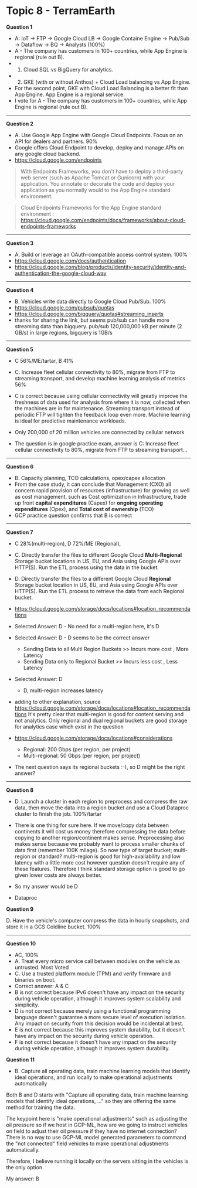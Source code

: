 # Topic 8 - TerramEarth

**Question 1**

- A: IoT -> FTP -> Google Cloud LB -> Google Containe Engine -> Pub/Sub -> Dataflow -> BQ -> Analysts (100%)
- A - The company has customers in 100+ countries, while App Engine is regional (rule out B).
- 1. Cloud SQL vs BigQuery for analytics.
- 2. GKE (with or without Anthos) + Cloud Load balancing vs App Engine.
- For the second point, GKE with Cloud Load Balancing is a better fit than App Engine. App Engine is a regional service.
- I vote for A - The company has customers in 100+ countries, while App Engine is regional (rule out B).

<hr />

**Question 2**

- A. Use Google App Engine with Google Cloud Endpoints. Focus on an API for dealers and partners. 90%
- Google offers Cloud Endpoint to develop, deploy and manage APIs on any google cloud backend.
- https://cloud.google.com/endpoints

> With Endpoints Frameworks, you don't have to deploy a third-party web server (such as Apache Tomcat or Gunicorn) with your application. You annotate or decorate the code and deploy your application as you normally would to the App Engine standard environment.

> Cloud Endpoints Frameworks for the App Engine standard environment : https://cloud.google.com/endpoints/docs/frameworks/about-cloud-endpoints-frameworks

<hr />

**Question 3**

- A. Build or leverage an OAuth-compatible access control system. 100%
- https://cloud.google.com/docs/authentication
- https://cloud.google.com/blog/products/identity-security/identity-and-authentication-the-google-cloud-way

<hr />

**Question 4**

- B. Vehicles write data directly to Google Cloud Pub/Sub. 100%
- https://cloud.google.com/pubsub/quotas
- https://cloud.google.com/bigquery/quotas#streaming_inserts
- thanks for sharing the link, but seems pub/sub can handle more streaming data than bigquery. pub/sub 120,000,000 kB per minute (2 GB/s) in large regions, bigquery is 1GB/s

<hr />

**Question 5**

- C 56%/ME/tartar, B 41%
- C. Increase fleet cellular connectivity to 80%, migrate from FTP to streaming transport, and develop machine learning analysis of metrics 56%

- C is correct because using cellular connectivity will greatly improve the freshness of data used for analysis from where it is now, collected when the machines are in for maintenance. Streaming transport instead of periodic FTP will tighten the feedback loop even more. Machine learning is ideal for predictive maintenance workloads.
- Only 200,000 of 20 million vehicles are connected by cellular network
- The question is in google practice exam, answer is C: Increase fleet cellular connectivity to 80%, migrate from FTP to streaming transport...
<hr />

**Question 6**

- B. Capacity planning, TCO calculations, opex/capex allocation
- From the case study, it can conclude that Management (CXO) all concern rapid provision of resources (infrastructure) for growing as well as cost management, such as Cost optimization in Infrastructure, trade up front **capital expenditures** (Capex) for **ongoing operating expenditures** (Opex), and **Total cost of ownership** (TCO)
- GCP practice question confirms that B is correct

<hr />

**Question 7**

- C 28%(multi-region), D 72%/ME (Regional),
- C. Directly transfer the files to different Google Cloud **Multi-Regional** Storage bucket locations in US, EU, and Asia using Google APIs over HTTP(S). Run the ETL process using the data in the bucket.
- D. Directly transfer the files to a different Google Cloud **Regional** Storage bucket location in US, EU, and Asia using Google APIs over HTTP(S). Run the ETL process to retrieve the data from each Regional bucket.

- https://cloud.google.com/storage/docs/locations#location_recommendations

- Selected Answer: D - No need for a multi-region here, it's D
- Selected Answer: D - D seems to be the correct answer
  - Sending Data to all Multi Region Buckets >> Incurs more cost , More Latency
  - Sending Data only to Regional Bucket >> Incurs less cost , Less Latency
- Selected Answer: D
  - D, multi-region increases latency
- adding to other explanation, source https://cloud.google.com/storage/docs/locations#location_recommendations
  It's pretty clear that multi-region is good for content serving and not analytics. Only regional and dual regional buckets are good storage for analytics case which exist in the question

- https://cloud.google.com/storage/docs/locations#considerations
  - Regional: 200 Gbps (per region, per project)
  - Multi-regional: 50 Gbps (per region, per project)
- The next question says its regional buckets :-), so D might be the right answer?

<hr />

**Question 8**

- D. Launch a cluster in each region to preprocess and compress the raw data, then move the data into a region bucket and use a Cloud Dataproc cluster to finish the job. 100%/tartar

- There is one thing for sure here. If we move/copy data between continents it will cost us money therefore compressing the data before copying to another region/continent makes sense.
  Preprocessing also makes sense because we probably want to process smaller chunks of data first (remember 100K milage).
  So now type of target bucket; multi-region or standard? multi-region is good for high-availability and low latency with a little more cost however question doesn't require any of these features.
  Therefore I think standard storage option is good to go given lower costs are always better.

- So my answer would be D
- Dataproc

**Question 9**

D. Have the vehicle's computer compress the data in hourly snapshots, and store it in a GCS Coldline bucket. 100%

<hr />

**Question 10**

- AC, 100%
- A. Treat every micro service call between modules on the vehicle as untrusted. Most Voted
- C. Use a trusted platform module (TPM) and verify firmware and binaries on boot.
- Correct answer: A & C
- B is not correct because IPv6 doesn't have any impact on the security during vehicle operation, although it improves system scalability and simplicity.
- D is not correct because merely using a functional programming language doesn't guarantee a more secure level of execution isolation. Any impact on security from this decision would be incidental at best.
- E is not correct because this improves system durability, but it doesn't have any impact on the security during vehicle operation.
- F is not correct because it doesn't have any impact on the security during vehicle operation, although it improves system durability.

**Question 11**

- B. Capture all operating data, train machine learning models that identify ideal operations, and run locally to make operational adjustments automatically

Both B and D starts with "Capture all operating data, train machine learning models that identify ideal operations, ..." so they are offering the same method for training the data.

The keypoint here is "make operational adjustments" such as adjusting the oil pressure so if we host in GCP-ML, how are we going to instruct vehicles on field to adjust their oil pressure if they have no internet connection? There is no way to use GCP-ML model generated parameters to command the "not connected" field vehicles to make operational adjustments automatically.

Therefore, I believe running it locally on the servers sitting in the vehicles is the only option.

My answer: B
